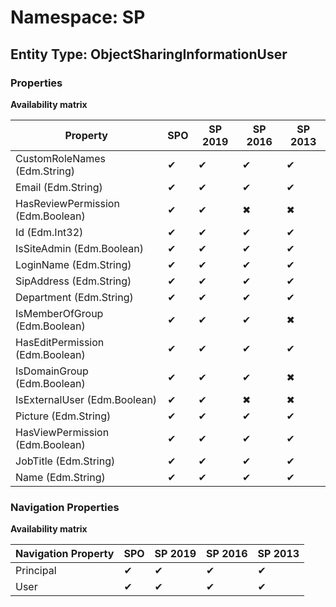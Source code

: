 # Namespace: SP
## Entity Type: ObjectSharingInformationUser

### Properties

**Availability matrix**

Property | SPO | SP 2019 | SP 2016 | SP 2013
----------|-----|---------|---------|--------
CustomRoleNames (Edm.String) | ✔ | ✔ | ✔ | ✔
Email (Edm.String) | ✔ | ✔ | ✔ | ✔
HasReviewPermission (Edm.Boolean) | ✔ | ✔ | ✖ | ✖
Id (Edm.Int32) | ✔ | ✔ | ✔ | ✔
IsSiteAdmin (Edm.Boolean) | ✔ | ✔ | ✔ | ✔
LoginName (Edm.String) | ✔ | ✔ | ✔ | ✔
SipAddress (Edm.String) | ✔ | ✔ | ✔ | ✔
Department (Edm.String) | ✔ | ✔ | ✔ | ✔
IsMemberOfGroup (Edm.Boolean) | ✔ | ✔ | ✔ | ✖
HasEditPermission (Edm.Boolean) | ✔ | ✔ | ✔ | ✔
IsDomainGroup (Edm.Boolean) | ✔ | ✔ | ✔ | ✖
IsExternalUser (Edm.Boolean) | ✔ | ✔ | ✖ | ✖
Picture (Edm.String) | ✔ | ✔ | ✔ | ✔
HasViewPermission (Edm.Boolean) | ✔ | ✔ | ✔ | ✔
JobTitle (Edm.String) | ✔ | ✔ | ✔ | ✔
Name (Edm.String) | ✔ | ✔ | ✔ | ✔

### Navigation Properties

**Availability matrix**

Navigation Property | SPO | SP 2019 | SP 2016 | SP 2013
----------|-----|---------|---------|--------
Principal | ✔ | ✔ | ✔ | ✔
User | ✔ | ✔ | ✔ | ✔
